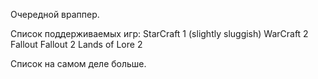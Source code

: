 Очередной враппер.

Список поддерживаемых игр:
StarCraft 1 (slightly sluggish)
WarCraft 2
Fallout
Fallout 2
Lands of Lore 2

Список на самом деле больше.